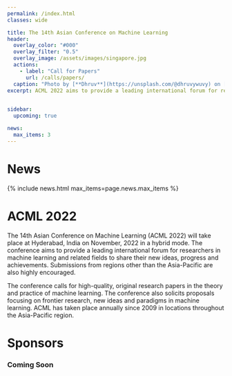 ```yaml
---
permalink: /index.html
classes: wide

title: The 14th Asian Conference on Machine Learning
header:
  overlay_color: "#000"
  overlay_filter: "0.5"
  overlay_image: /assets/images/singapore.jpg
  actions:
    - label: "Call for Papers"
      url: /calls/papers/
  caption: "Photo by [**Dhruv**](https://unsplash.com/@dhruvywuvy) on [Unsplash](https://unsplash.com/photos/Nv6kSjpAnZc)"
excerpt: ACML 2022 aims to provide a leading international forum for researchers in machine learning and related fields to share their new ideas, progress and achievements. ACML will happen in India for the  first time in 2022. The conference will be conducted in a hybrid mode with physical events happening at Hyderabad, India. 
                                    

sidebar:
  upcoming: true

news:
  max_items: 3
---
```


# News

{% include news.html max_items=page.news.max_items %}


# ACML 2022

The 14th Asian Conference on Machine Learning (ACML 2022) will take place at Hyderabad, India on November, 2022 in a hybrid mode. The conference aims to provide a leading international forum for researchers in machine learning and related fields to share their new ideas, progress and achievements. Submissions from regions other than the Asia-Pacific are also highly encouraged.

The conference calls for high-quality, original research papers in the theory and practice of machine learning. The conference also solicits proposals focusing on frontier research, new ideas and paradigms in machine learning. ACML has taken place annually since 2009 in locations throughout the Asia-Pacific region.

# Sponsors

### Coming Soon